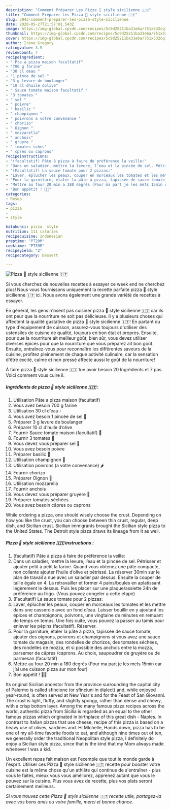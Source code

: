 ```yaml
---
description: "Comment Préparer Les Pizza 🍕 style sicilienne 🇮🇹"
title: "Comment Préparer Les Pizza 🍕 style sicilienne 🇮🇹"
slug: 3943-comment-preparer-les-pizza-style-sicilienne
date: 2020-05-27T21:57:01.543Z
image: https://img-global.cpcdn.com/recipes/5c9d25211ba31e6a/751x532cq70/pizza-🍕-style-sicilienne-🇮🇹-photo-principale-de-la-recette.jpg
thumbnail: https://img-global.cpcdn.com/recipes/5c9d25211ba31e6a/751x532cq70/pizza-🍕-style-sicilienne-🇮🇹-photo-principale-de-la-recette.jpg
cover: https://img-global.cpcdn.com/recipes/5c9d25211ba31e6a/751x532cq70/pizza-🍕-style-sicilienne-🇮🇹-photo-principale-de-la-recette.jpg
author: Irene Gregory
ratingvalue: 3.5
reviewcount: 7
recipeingredient:
- " Pte a pizza maison facultatif"
- "700 g farine"
- "30 cl deau "
- "1 pince de sel "
- "3 g levure de boulanger"
- "10 cl dhuile dolive"
- " Sauce tomate maison facultatif "
- "3 tomates "
- " sel "
- " poivre"
- " basilic "
- " champignon "
- " poivrons a votre convenance "
- " chorizo"
- " Oignon "
- " mozzarella"
- " anchois"
- " gruyre "
- " tomates sches"
- " cpres ou caprons"
recipeinstructions:
- "(facultatif) Pâte à pizza à faire de préférence la veille:"
- "Dans un saladier, mettre la levure, l’eau et la pincée de sel. Pétrisser et ajouter petit à petit la farine. Quand vous obtenez une pâte compacte, non collante ajouter l’huile d’olive et pétrissé. La réserver 30min sur le plan de travail a nue avec un saladier par dessus. Ensuite la couper de taille égale en 4. La retravailler et former 4 pains/boules en aplatissant légèrement le dessus. Puis les placer sur une plaque/assiette 24h de préférence au frigo. (Vous pouvez congeler a cette etape)"
- "(Facultatif) La sauce tomate pour 2 pizzas:"
- "Laver, éplucher les peaux, couper en morceaux les tomates et les mettre dans une casserole avec un fond d’eau. Laisser bouillir en y ajoutant les épices et champignons, poivrons, une vingtaine de minutes en remuant de temps en temps. Une fois cuite, vous pouvez la passer au tamis pour enlever les pépins (facultatif). Réserver."
- "Pour la garniture, étaler la pâte à pizza, tapissée de sauce tomate, ajouter des oignons, poivrons et champignons si vous avez une sauce tomate du magasin, des rondelles de chorizos, des tomates séchées, des rondelles de mozza, et si possible des anchois entre la mozza, parsemer de câpres /caprons. Au choix, saupoudrer de gruyère ou de parmesan (facultatif)"
- "Mettre au four 20 min a 180 degrés (Pour ma part je les mets 15min car j’ai une cuisson pizza sur mon four)"
- "Bon appétit ! 🤤🍕"
categories:
- Resep
tags:
- pizza
- 
- style

katakunci: pizza  style 
nutrition: 111 calories
recipecuisine: Indonesian
preptime: "PT20M"
cooktime: "PT39M"
recipeyield: "2"
recipecategory: Dessert

---
```



![Pizza 🍕 style sicilienne 🇮🇹](https://img-global.cpcdn.com/recipes/5c9d25211ba31e6a/751x532cq70/pizza-🍕-style-sicilienne-🇮🇹-photo-principale-de-la-recette.jpg)

Si vous cherchez de nouvelles recettes à essayer ce week end ne cherchez plus! Nous vous fournissons uniquement la recette parfaite pizza 🍕 style sicilienne 🇮🇹 ici. Nous avons également une grande variété de recettes à essayer.

En général, les gens n'osent pas cuisiner pizza 🍕 style sicilienne 🇮🇹 car ils ont peur que la nourriture ne soit pas délicieuse. Il y a plusieurs choses qui affectent la qualité gustative de pizza 🍕 style sicilienne 🇮🇹! En partant du type d'équipement de cuisson, assurez-vous toujours d'utiliser des ustensiles de cuisine de qualité, toujours en bon état et propres. Ensuite, pour que la nourriture ait meilleur goût, bien sûr, vous devez utiliser diverses épices pour que la nourriture que vous préparez ait bon goût. Ensuite, entraînez-vous pour reconnaître les différentes saveurs de la cuisine, profitez pleinement de chaque activité culinaire, car la sensation d'être excité, calme et non pressé affecte aussi le goût de la nourriture!

<!--inarticleads1-->

À faire pizza 🍕 style sicilienne 🇮🇹 tue avoir besoin 20 Ingrédients et 7 pas. Voici comment vous cuire il.

##### Ingrédients de pizza 🍕 style sicilienne 🇮🇹 :

1. Utilisation  Pâte a pizza maison (facultatif)
1. Vous avez besoin 700 g farine
1. Utilisation 30 cl d’eau 💧
1. Vous avez besoin 1 pincée de sel 🧂
1. Préparer 3 g levure de boulanger
1. Préparer 10 cl d’huile d’olive
1. Fournir  Sauce tomate maison (facultatif) 🥫
1. Fournir 3 tomates 🍅
1. Vous devez vous préparer  sel 🧂
1. Vous avez besoin  poivre
1. Préparer  basilic 🌿
1. Utilisation  champignon 🍄
1. Utilisation  poivrons (a votre convenance) 🌶
1. Fournir  chorizo
1. Préparer  Oignon 🧅
1. Utilisation  mozzarella
1. Fournir  anchois
1. Vous devez vous préparer  gruyère 🧀
1. Préparer  tomates séchées
1. Vous avez besoin  câpres ou caprons


While ordering a pizza, one should wisely choose the crust. Depending on how you like the crust, you can choose between thin crust, regular, deep dish, and Sicilian crust. Sicilian immigrants brought the Sicilian style pizza to the United States. The Detroit style pizza draws its lineage from it as well. 

<!--inarticleads2-->

##### Pizza 🍕 style sicilienne 🇮🇹 instructions :

1. (facultatif) Pâte à pizza à faire de préférence la veille:
1. Dans un saladier, mettre la levure, l’eau et la pincée de sel. Pétrisser et ajouter petit à petit la farine. Quand vous obtenez une pâte compacte, non collante ajouter l’huile d’olive et pétrissé. La réserver 30min sur le plan de travail a nue avec un saladier par dessus. Ensuite la couper de taille égale en 4. La retravailler et former 4 pains/boules en aplatissant légèrement le dessus. Puis les placer sur une plaque/assiette 24h de préférence au frigo. (Vous pouvez congeler a cette etape)
1. (Facultatif) La sauce tomate pour 2 pizzas:
1. Laver, éplucher les peaux, couper en morceaux les tomates et les mettre dans une casserole avec un fond d’eau. Laisser bouillir en y ajoutant les épices et champignons, poivrons, une vingtaine de minutes en remuant de temps en temps. Une fois cuite, vous pouvez la passer au tamis pour enlever les pépins (facultatif). Réserver.
1. Pour la garniture, étaler la pâte à pizza, tapissée de sauce tomate, ajouter des oignons, poivrons et champignons si vous avez une sauce tomate du magasin, des rondelles de chorizos, des tomates séchées, des rondelles de mozza, et si possible des anchois entre la mozza, parsemer de câpres /caprons. Au choix, saupoudrer de gruyère ou de parmesan (facultatif)
1. Mettre au four 20 min a 180 degrés (Pour ma part je les mets 15min car j’ai une cuisson pizza sur mon four)
1. Bon appétit ! 🤤🍕


Its original Sicilian ancestor from the province surrounding the capital city of Palermo is called sfincione (or sfinciuni in dialect) and, while enjoyed year-round, is often served at New Year&#39;s and for the Feast of San Giovanni. The crust is light, fluffy, and slightly spongy, rather than dense and chewy, with a crisp bottom layer. Among the many famous pizza recipes across the world, authentic pizza from Sicilia is regarded as an equal to the other famous pizzas which originated in birthplace of this great dish - Naples. In contrast to Italian pizzas that use cheese, recipe of this pizza is based on a heavy use of olives, sardines and. Hi MIchelle, Hands down, pizza has to be one of my all-time favorite foods to eat, and although nine times out of ten, we generally order the traditional Neopolitan style pizza, I definitely do enjoy a Sicilian style pizza, since that is the kind that my Mom always made whenever I was a kid. 

<!--inarticleads1-->

<p>
Un excellent repas fait maison est l'exemple que tout le monde garde à l'esprit. Utiliser ces Pizza 🍕 style sicilienne 🇮🇹 recette pour booster votre cuisine est la même chose qu'un athlète qui continue de s'entraîner - plus vous le faites, mieux vous vous améliorez, apprenez autant que vous le pouvez sur la cuisine. Plus vous avez de recette, plus vos plats seront certainement meilleurs.
</p>

<p>
<i>Si vous trouvez cette Pizza 🍕 style sicilienne 🇮🇹 recette utile, partagez-la avec vos bons amis ou votre famille, merci et bonne chance.</i>
</p>
